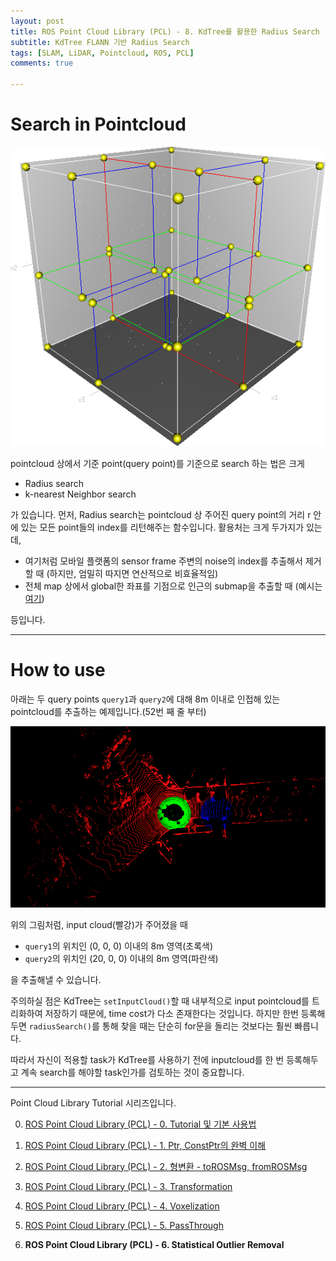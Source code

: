```yaml
---
layout: post
title: ROS Point Cloud Library (PCL) - 8. KdTree를 활용한 Radius Search
subtitle: KdTree FLANN 기반 Radius Search
tags: [SLAM, LiDAR, Pointcloud, ROS, PCL]
comments: true

---
```


# Search in Pointcloud

![img_kd](/img/3dtree.png)

pointcloud 상에서 기준 point(query point)를 기준으로 search 하는 법은 크게

* Radius search
* k-nearest Neighbor search

가 있습니다. 먼저, Radius search는 pointcloud 상 주어진 query point의 거리 r 안에 있는 모든 point들의 index를 리턴해주는 함수입니다. 활용처는 크게 두가지가 있는데,

* 여기처럼 모바일 플랫폼의 sensor frame 주변의 noise의 index를 추출해서 제거할 때 (하지만, 엄밀히 따지면 연산적으로 비효율적임)
* 전체 map 상에서 global한 좌표를 기점으로 인근의 submap을 추출할 때 (예시는 [여기](https://github.com/LimHyungTae/ERASOR))

등입니다.

---

# How to use

아래는 두 query points `query1`과 `query2`에 대해 8m 이내로 인접해 있는 pointcloud를 추출하는 예제입니다.(52번 째 줄 부터)

<script src="https://gist.github.com/LimHyungTae/a0f16eb19b90899e6f7012eee257130c.js"></script>

![img](/img/kdtree_radius.png)

위의 그림처럼, input cloud(빨강)가 주어졌을 때 
* `query1`의 위치인 (0, 0, 0) 이내의 8m 영역(초록색)
* `query2`의 위치인 (20, 0, 0) 이내의 8m 영역(파란색)

을 추출해낼 수 있습니다.

주의하실 점은 KdTree는 `setInputCloud()`할 때 내부적으로 input pointcloud를 트리화하여 저장하기 때문에, time cost가 다소 존재한다는 것입니다. 하지만 한번 등록해두면 `radiusSearch()`를 통해 찾을 때는 단순히 for문을 돌리는 것보다는 훨씬 빠릅니다.

따라서 자신이 적용할 task가 KdTree를 사용하기 전에 inputcloud를 한 번 등록해두고 계속 search를 해야할 task인가를 검토하는 것이 중요합니다.

---

Point Cloud Library Tutorial 시리즈입니다.

0. [ROS Point Cloud Library (PCL) - 0. Tutorial 및 기본 사용법](https://limhyungtae.github.io/2019-11-29-ROS-Point-Cloud-Library-(PCL)-0.-Tutorial-%EB%B0%8F-%EA%B8%B0%EB%B3%B8-%EC%82%AC%EC%9A%A9%EB%B2%95/)

1. [ROS Point Cloud Library (PCL) - 1. Ptr, ConstPtr의 완벽 이해](https://limhyungtae.github.io/2019-11-29-ROS-Point-Cloud-Library-(PCL)-1.-Ptr,-ConstPtr%EC%9D%98-%EC%99%84%EB%B2%BD-%EC%9D%B4%ED%95%B4/)

2. [ROS Point Cloud Library (PCL) - 2. 형변환 - toROSMsg, fromROSMsg](https://limhyungtae.github.io/2019-11-29-ROS-Point-Cloud-Library-(PCL)-2.-%ED%98%95%EB%B3%80%ED%99%98-toROSMsg,-fromROSMsg/)

3. [ROS Point Cloud Library (PCL) - 3. Transformation](https://limhyungtae.github.io/2019-11-29-ROS-Point-Cloud-Library-(PCL)-3.-Transformation/)

4. [ROS Point Cloud Library (PCL) - 4. Voxelization](https://limhyungtae.github.io/2019-11-29-ROS-Point-Cloud-Library-(PCL)-4.-Voxelization/)

5. [ROS Point Cloud Library (PCL) - 5. PassThrough](https://limhyungtae.github.io/2019-11-29-ROS-Point-Cloud-Library-(PCL)-5.-PassThrough/)

6. **ROS Point Cloud Library (PCL) - 6. Statistical Outlier Removal**
